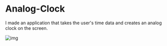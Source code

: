# Analog-Clock

I made an application that takes the user's time data and creates an analog clock on the screen.

![img](https://i.hizliresim.com/lufge0p.png?raw=true "Title")
